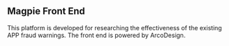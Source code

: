 ## Magpie Front End

This platform is developed for researching the effectiveness of the existing APP fraud warnings.
The front end is powered by ArcoDesign.
